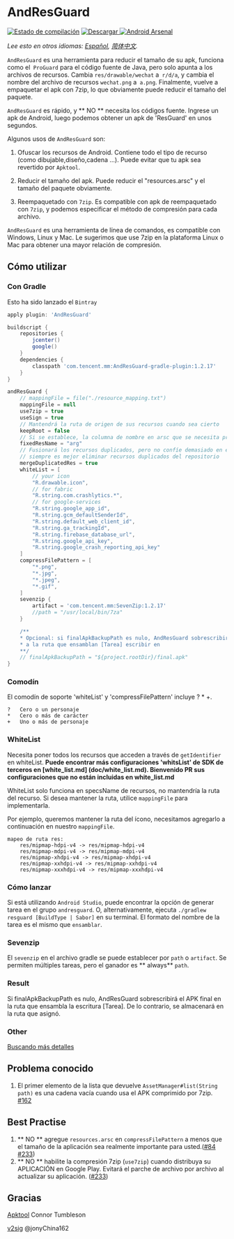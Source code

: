 # AndResGuard

[![Estado de compilación](https://travis-ci.org/shwenzhang/AndResGuard.svg?branch=master)](https://travis-ci.org/shwenzhang/AndResGuard)
[ ![Descargar](https://api.bintray.com/packages/wemobiledev/maven/com.tencent.mm%3AAndResGuard-core/images/download.svg) ](https://bintray.com/wemobiledev/maven/com.tencent.mm%3AAndResGuard-core/_latestVersion)
[![Android Arsenal](https://img.shields.io/badge/Android%20Arsenal-AndResGuard-green.svg?style=true)](https://android-arsenal.com/details/1/3034)

*Lee esto en otros idiomas: [Español](README.md), [简体中文](README.zh-cn.md).*

`AndResGuard` es una herramienta para reducir el tamaño de su apk, funciona como el` ProGuard` para el código fuente de Java, pero solo apunta a los archivos de recursos. Cambia `res/drawable/wechat` a` r/d/a`, y cambia el nombre del archivo de recursos `wechat.png` a` a.png`. Finalmente, vuelve a empaquetar el apk con 7zip, lo que obviamente puede reducir el tamaño del paquete.

`AndResGuard` es rápido, y ** NO ** necesita los códigos fuente. Ingrese un apk de Android, luego podemos obtener un apk de 'ResGuard' en unos segundos.

Algunos usos de `AndResGuard` son:

1. Ofuscar los recursos de Android. Contiene todo el tipo de recurso (como dibujable,diseño,cadena ...). Puede evitar que tu apk sea revertido por `Apktool`.

2. Reducir el tamaño del apk. Puede reducir el "resources.arsc" y el tamaño del paquete obviamente.

3. Reempaquetado con `7zip`. Es compatible con apk de reempaquetado con `7zip`, y podemos especificar el método de compresión para cada archivo.

`AndResGuard` es una herramienta de línea de comandos, es compatible con Windows, Linux y Mac. Le sugerimos que use 7zip en la plataforma Linux o Mac para obtener una mayor relación de compresión.

## Cómo utilizar
### Con Gradle
Esto ha sido lanzado el `Bintray`
```gradle
apply plugin: 'AndResGuard'

buildscript {
    repositories {
        jcenter()
        google()
    }
    dependencies {
        classpath 'com.tencent.mm:AndResGuard-gradle-plugin:1.2.17'
    }
}

andResGuard {
    // mappingFile = file("./resource_mapping.txt")
    mappingFile = null
    use7zip = true
    useSign = true
    // Mantendrá la ruta de origen de sus recursos cuando sea cierto
    keepRoot = false
    // Si se establece, la columna de nombre en arsc que se necesita proteger se mantendrá en este valor
    fixedResName = "arg"
    // Fusionará los recursos duplicados, pero no confíe demasiado en esta característica.
    // siempre es mejor eliminar recursos duplicados del repositorio
    mergeDuplicatedRes = true
    whiteList = [
        // your icon
        "R.drawable.icon",
        // for fabric
        "R.string.com.crashlytics.*",
        // for google-services
        "R.string.google_app_id",
        "R.string.gcm_defaultSenderId",
        "R.string.default_web_client_id",
        "R.string.ga_trackingId",
        "R.string.firebase_database_url",
        "R.string.google_api_key",
        "R.string.google_crash_reporting_api_key"
    ]
    compressFilePattern = [
        "*.png",
        "*.jpg",
        "*.jpeg",
        "*.gif",
    ]
    sevenzip {
        artifact = 'com.tencent.mm:SevenZip:1.2.17'
        //path = "/usr/local/bin/7za"
    }

    /**
    * Opcional: si finalApkBackupPath es nulo, AndResGuard sobrescribirá el apk final
    * a la ruta que ensamblan [Tarea] escribir en
    **/
    // finalApkBackupPath = "${project.rootDir}/final.apk"
}
```

### Comodín
El comodín de soporte 'whiteList' y 'compressFilePattern' incluye ? * +.

```
?	Cero o un personaje
*	Cero o más de carácter
+	Uno o más de personaje
```

### WhiteList
Necesita poner todos los recursos que acceden a través de `getIdentifier` en whiteList.
**Puede encontrar más configuraciones 'whitsList' de SDK de terceros en [white_list.md] (doc/white_list.md). Bienvenido PR sus configuraciones que no están incluidas en white_list.md**

WhiteList solo funciona en specsName de recursos, no mantendría la ruta del recurso.
Si desea mantener la ruta, utilice `mappingFile` para implementarla.

Por ejemplo, queremos mantener la ruta del ícono, necesitamos agregarlo a continuación en nuestro `mappingFile`.
```
mapeo de ruta res:
    res/mipmap-hdpi-v4 -> res/mipmap-hdpi-v4
    res/mipmap-mdpi-v4 -> res/mipmap-mdpi-v4
    res/mipmap-xhdpi-v4 -> res/mipmap-xhdpi-v4
    res/mipmap-xxhdpi-v4 -> res/mipmap-xxhdpi-v4
    res/mipmap-xxxhdpi-v4 -> res/mipmap-xxxhdpi-v4
```

### Cómo lanzar
Si está utilizando `Android Studio`, puede encontrar la opción de generar tarea en el grupo ```andresguard```.
O, alternativamente, ejecuta ```./gradlew resguard [BuildType | Sabor]``` en su terminal. El formato del nombre de la tarea es el mismo que `ensamblar`.

### Sevenzip
El `sevenzip` en el archivo gradle se puede establecer por `path` o `artifact`. Se permiten múltiples tareas, pero el ganador es ** always** `path`.

### Result
Si finalApkBackupPath es nulo, AndResGuard sobrescribirá el APK final en la ruta que ensambla la escritura [Tarea]. De lo contrario, se almacenará en la ruta que asignó.

### Other
[Buscando más detalles](doc/how_to_work.md)


## Problema conocido
1. El primer elemento de la lista que devuelve `AssetManager#list(String path)` es una cadena vacía cuando usa el APK comprimido por 7zip. [#162](https://github.com/shwenzhang/AndResGuard/issues/162)

## Best Practise
1. ** NO ** agregue `resources.arsc` en `compressFilePattern` a menos que el tamaño de la aplicación sea realmente importante para usted.([#84](https://github.com/shwenzhang/AndResGuard/issues/84) [#233](https://github.com/shwenzhang/AndResGuard/issues/233))
2. ** NO ** habilite la compresión 7zip (`use7zip`) cuando distribuya su APLICACIÓN en Google Play. Evitará el parche de archivo por archivo al actualizar su aplicación. ([#233](https://github.com/shwenzhang/AndResGuard/issues/233))


## Gracias
[Apktool](https://github.com/iBotPeaches/Apktool) Connor Tumbleson

[v2sig](https://github.com/shwenzhang/AndResGuard/pull/133) @jonyChina162

